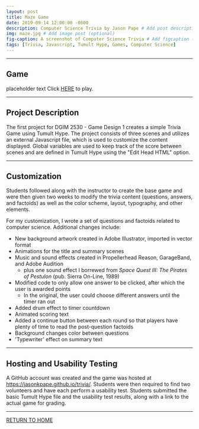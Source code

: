 ```yaml
---
layout: post
title: Maze Game
date: 2019-09-14 12:00:00 -0600
description: Computer Science Trivia by Jason Pape # Add post description (optional)
img: maze.jpg # Add image post (optional)
fig-caption: A screenshot of Computer Science Trivia # Add figcaption (optional)
tags: [Trivia, Javascript, Tumult Hype, Games, Computer Science]
---
```


----
## Game
placeholder text
Click <a href="https://jasonkpape.github.io/trivia/" target="_blank">HERE</a> to play.

----
## Project Description
The first project for DGIM 2530 - Game Design 1 creates a simple Trivia Game using Tumult Hype. The project consists of three scenes and utilizes an external Javascript file, which is used to customize the content displayed. Global variables are used to keep track of the score between scenes and are defined in Tumult Hype using the "Edit Head HTML" option.

----
## Customization
Students followed along with the instructor to create the base game and were then given two weeks to modify the trivia content (questions, answers, and factoids) as well as the color scheme, layout, typography, and other elements. 

For my customization, I wrote a set of questions and factoids related to computer science. Additional changes include:

* New background artwork created in Adobe Illustrator, imported in vector format
* Animations for the title and summary scenes
* Music and sound effects created in Propellerhead Reason, GarageBand, and Adobe Audition
  * plus one sound effect I borrewed from _Space Quest III: The Pirates of Pestulon_ (pub. Sierra On-Line, 1989)
* Modified code to only allow one answer to be clicked, after which the user is awarded points
  * In the original, the user could choose different answers until the timer ran out
* Added drum effect to timer countdown
* Animated scoring text
* Added a continue button between each round so that players have plenty of time to read the post-question factoids
* Background changes color between questions
* 'Typewriter' effect on summary text

----
## Hosting and Usability Testing
 A GitHub account was created and the game was hosted at <a href="https://jasonkpape.github.io/trivia/" target="_blank">https://jasonkpape.github.io/trivia/</a>. Students were then required to find two volunteers and have each perform a usability test. Students submitted the basic Tumult Hype file and the usability test results, along with a link to the actual game for grading.

----
[RETURN TO HOME](https://jasonkpape.github.io/jekyll-portfolio/)
